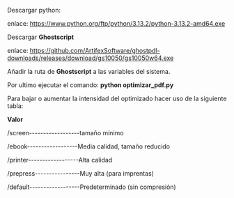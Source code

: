 Descargar python:

enlace: https://www.python.org/ftp/python/3.13.2/python-3.13.2-amd64.exe

Descargar **Ghostscript**

enlace: https://github.com/ArtifexSoftware/ghostpdl-downloads/releases/download/gs10050/gs10050w64.exe

Añadir la ruta de **Ghostscript** a las variables del sistema.

Por ultimo ejecutar el comando: **python optimizar_pdf.py** 






Para bajar o aumentar la intensidad del optimizado hacer uso de la siguiente tabla: 

**Valor**  

/screen------------------tamaño mínimo	

/ebook------------------Media calidad, tamaño reducido	

/printer------------------Alta calidad

/prepress----------------Muy alta (para imprentas)	

/default------------------Predeterminado (sin compresión)
